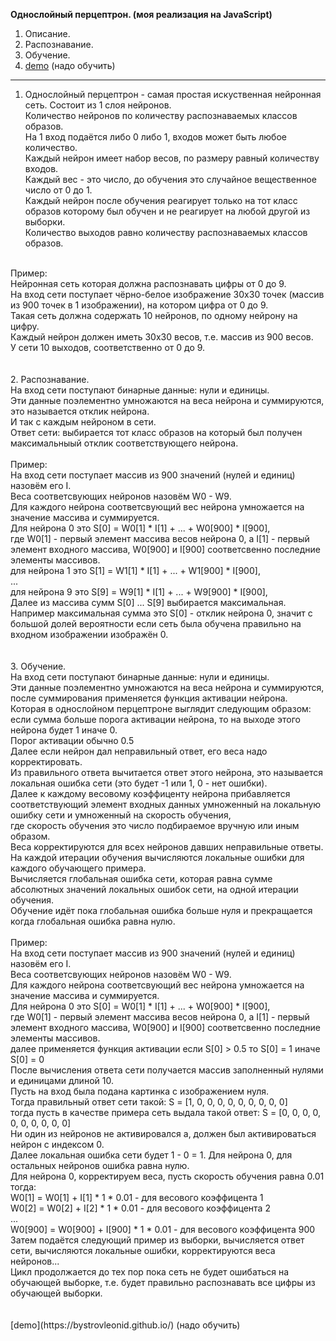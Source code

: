 **Однослойный перцептрон. (моя реализация на JavaScript)**


1. Описание.
2. Распознавание.
3. Обучение.
4. [demo](https://bystrovleonid.github.io/) (надо обучить)

<hr>

1. Однослойный перцептрон - самая простая искуственная нейронная сеть.
Состоит из 1 слоя нейронов.<br>
Количество нейронов по количеству распознаваемых классов образов.<br>
На 1 вход подаётся либо 0 либо 1, входов может быть любое количество.<br>
Каждый нейрон имеет набор весов, по размеру равный количеству входов.<br>
Каждый вес - это число, до обучения это случайное вещественное число от 0 до 1.<br>
Каждый нейрон после обучения реагирует только на тот класс образов которому был обучен и не реагирует на любой другой из выборки.<br>
Количество выходов равно количеству распознаваемых классов образов.<br>
<br>
Пример:<br>
Нейронная сеть которая должна распознавать цифры от 0 до 9.<br>
На вход сети поступает чёрно-белое изображение 30x30 точек (массив из 900 точек в 1 изображении), на котором цифра от 0 до 9.<br>
Такая сеть должна содержать 10 нейронов, по одному нейрону на цифру.<br>
Каждый нейрон должен иметь 30x30 весов, т.е. массив из 900 весов.<br>
У сети 10 выходов, соответственно от 0 до 9.<br>
<br>
<br>
2. Распознавание.<br>
На вход сети поступают бинарные данные: нули и единицы.<br>
Эти данные поэлементно умножаются на веса нейрона и суммируются, это называется отклик нейрона.<br>
И так с каждым нейроном в сети.<br>
Ответ сети: выбирается тот класс образов на который был получен максимальныый отклик соответствующего нейрона.<br>
<br>
Пример:<br>
На вход сети поступает массив из 900 значений (нулей и единиц) назовём его I.<br>
Веса соответсвующих нейронов назовём W0 - W9.<br>
Для каждого нейрона соответсвующий вес нейрона умножается на значение массива и суммируется.<br>
Для нейрона 0 это S[0] = W0[1] * I[1] + ... + W0[900] * I[900],<br>
где W0[1] - первый элемент массива весов нейрона 0, а I[1] - первый элемент входного массива, W0[900] и I[900] соответсвенно последние элементы массивов.<br>
для нейрона 1 это S[1] = W1[1] * I[1] + ... + W1[900] * I[900],<br>
...<br>
для нейрона 9 это S[9] = W9[1] * I[1] + ... + W9[900] * I[900],<br>
Далее из массива сумм S[0] ... S[9] выбирается максимальная.<br>
Например максимальная сумма это S[0] - отклик нейрона 0, значит с большой долей вероятности если сеть была обучена правильно на входном изображении изображён 0.<br>
<br>
<br>
3. Обучение.<br>
На вход сети поступают бинарные данные: нули и единицы.<br>
Эти данные поэлементно умножаются на веса нейрона и суммируются, после суммирования применяется функция активации нейрона.<br>
Которая в однослойном перцептроне выглядит следующим образом:<br>
если сумма больше порога активации нейрона, то на выходе этого нейрона будет 1 иначе 0.<br>
Порог активации обычно 0.5<br>
Далее если нейрон дал неправильный ответ, его веса надо корректировать.<br>
Из правильного ответа вычитается ответ этого нейрона, это называется локальная ошибка сети (это будет -1 или 1, 0 - нет ошибки).<br>
Далее к каждому весовому коэффиценту нейрона прибавляется соответствующий элемент входных данных умноженный на локальную ошибку сети и умноженный на скорость обучения,<br>
где скорость обучения это число подбираемое вручную или иным образом.<br>
Веса корректируются для всех нейронов давших неправильные ответы.<br>
На каждой итерации обучения вычисляются локальные ошибки для каждого обучающего примера.<br>
Вычисляется глобальная ошибка сети, которая равна сумме абсолютных значений локальных ошибок сети, на одной итерации обучения.<br>
Обучение идёт пока глобальная ошибка больше нуля и прекращается когда глобальная ошибка равна нулю.<br>
<br>
Пример:<br>
На вход сети поступает массив из 900 значений (нулей и единиц) назовём его I.<br>
Веса соответсвующих нейронов назовём W0 - W9.<br>
Для каждого нейрона соответсвующий вес нейрона умножается на значение массива и суммируется.<br>
Для нейрона 0 это S[0] = W0[1] * I[1] + ... + W0[900] * I[900],<br>
где W0[1] - первый элемент массива весов нейрона 0, а I[1] - первый элемент входного массива, W0[900] и I[900] соответсвенно последние элементы массивов.<br>
далее применяется функция активации если S[0] > 0.5 то S[0] = 1 иначе S[0] = 0<br>
После вычисления ответа сети получается массив заполненный нулями и единицами длиной 10.<br>
Пусть на вход была подана картинка с изображением нуля.<br>
Тогда правильный ответ сети такой: S = [1, 0, 0, 0, 0, 0, 0, 0, 0, 0]<br>
тогда пусть в качестве примера сеть выдала такой ответ: S = [0, 0, 0, 0, 0, 0, 0, 0, 0, 0]<br>
Ни один из нейронов не активировался а, должен был активироваться нейрон с индексом 0.<br>
Далее локальная ошибка сети будет 1 - 0 = 1. Для нейрона 0, для остальных нейронов ошибка равна нулю.<br>
Для нейрона 0, корректируем веса, пусть скорость обучения равна 0.01 тогда:<br>
W0[1] = W0[1] + I[1] * 1 * 0.01 - для весового коэффицента 1<br>
W0[2] = W0[2] + I[2] * 1 * 0.01 - для весового коэффицента 2<br>
...<br>
W0[900] = W0[900] + I[900] * 1 * 0.01 - для весового коэффицента 900<br>
Затем подаётся следующий пример из выборки, вычисляется ответ сети, вычисляются локальные ошибки, корректируются веса нейронов...<br>
Цикл продолжается до тех пор пока сеть не будет ошибаться на обучающей выборке, т.е. будет правильно распознавать все цифры из обучающей выборки.<br>
<br>
<br>
[demo](https://bystrovleonid.github.io/) (надо обучить)